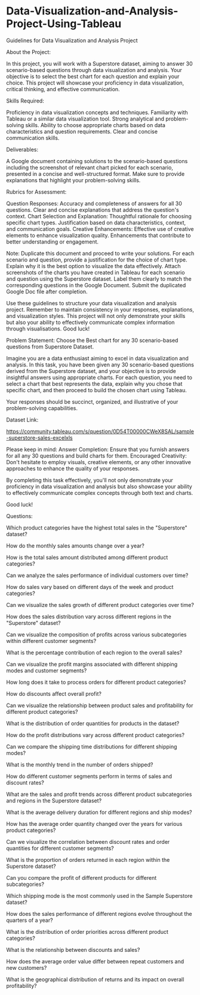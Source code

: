 # Data-Visualization-and-Analysis-Project-Using-Tableau

Guidelines for Data Visualization and Analysis Project

About the Project: 

In this project, you will work with a Superstore dataset, aiming to answer 30 scenario-based questions through data visualization and analysis. Your objective is to select the best chart for each question and explain your choice. This project will showcase your proficiency in data visualization, critical thinking, and effective communication.

Skills Required:

Proficiency in data visualization concepts and techniques.
Familiarity with Tableau or a similar data visualization tool.
Strong analytical and problem-solving skills.
Ability to choose appropriate charts based on data characteristics and question requirements.
Clear and concise communication skills.

Deliverables:

A Google document containing solutions to the scenario-based questions including the screenshot of relevant chart picked for each scenario, presented in a concise and well-structured format. Make sure to provide explanations that highlight your problem-solving skills.

Rubrics for Assessment:

Question Responses:
Accuracy and completeness of answers for all 30 questions.
Clear and concise explanations that address the question's context.
Chart Selection and Explanation:
Thoughtful rationale for choosing specific chart types.
Justification based on data characteristics, context, and communication goals.
Creative Enhancements:
Effective use of creative elements to enhance visualization quality.
Enhancements that contribute to better understanding or engagement.

Note:
Duplicate this document and proceed to write your solutions.
For each scenario and question, provide a justification for the choice of chart type. Explain why it is the best option to visualize the data effectively.
Attach screenshots of the charts you have created in Tableau for each scenario and question using the Superstore dataset. Label them clearly to match the corresponding questions in the Google Document.
Submit the duplicated Google Doc file after completion.


Use these guidelines to structure your data visualization and analysis project. Remember to maintain consistency in your responses, explanations, and visualization styles. This project will not only demonstrate your skills but also your ability to effectively communicate complex information through visualisations. Good luck!





Problem Statement: Choose the Best chart for any 30 scenario-based questions from Superstore Dataset.


Imagine you are a data enthusiast aiming to excel in data visualization and analysis. In this task, you have been given any 30 scenario-based questions derived from the Superstore dataset, and your objective is to provide insightful answers using appropriate charts. For each question, you need to select a chart that best represents the data, explain why you chose that specific chart, and then proceed to build the chosen chart using Tableau.

Your responses should be succinct, organized, and illustrative of your problem-solving capabilities. 

Dataset Link: 


https://community.tableau.com/s/question/0D54T00000CWeX8SAL/sample-superstore-sales-excelxls


Please keep in mind:
Answer Completion: Ensure that you furnish answers for all any 30 questions and build charts for them.
Encouraged Creativity: Don't hesitate to employ visuals, creative elements, or any other innovative approaches to enhance the quality of your responses.

By completing this task effectively, you'll not only demonstrate your proficiency in data visualization and analysis but also showcase your ability to effectively communicate complex concepts through both text and charts.

Good luck!

Questions:

Which product categories have the highest total sales in the "Superstore" dataset?

How do the monthly sales amounts change over a year?

How is the total sales amount distributed among different product categories?

Can we analyze the sales performance of individual customers over time?

How do sales vary based on different days of the week and product categories?

Can we visualize the sales growth of different product categories over time?

How does the sales distribution vary across different regions in the "Superstore" dataset?

Can we visualize the composition of profits across various subcategories within different customer segments?

What is the percentage contribution of each region to the overall sales?

Can we visualize the profit margins associated with different shipping modes and customer segments?

How long does it take to process orders for different product categories?

How do discounts affect overall profit?

Can we visualize the relationship between product sales and profitability for different product categories?

What is the distribution of order quantities for products in the dataset?

How do the profit distributions vary across different product categories?

Can we compare the shipping time distributions for different shipping modes?

What is the monthly trend in the number of orders shipped?

How do different customer segments perform in terms of sales and discount rates?

What are the sales and profit trends across different product subcategories and regions in the Superstore dataset?

What is the average delivery duration for different regions and ship modes?

How has the average order quantity changed over the years for various product categories?

Can we visualize the correlation between discount rates and order quantities for different customer segments?

What is the proportion of orders returned in each region within the Superstore dataset?

Can you compare the profit of different products for different subcategories?

Which shipping mode is the most commonly used in the Sample Superstore dataset?

How does the sales performance of different regions evolve throughout the quarters of a year?

What is the distribution of order priorities across different product categories?

What is the relationship between discounts and sales?

How does the average order value differ between repeat customers and new customers?

What is the geographical distribution of returns and its impact on overall profitability?





